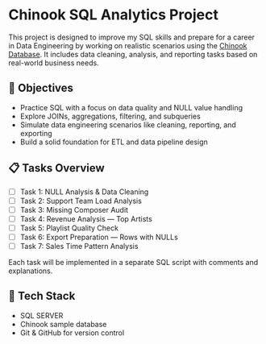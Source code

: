 # Chinook SQL Analytics Project

This project is designed to improve my SQL skills and prepare for a career in Data Engineering by working on realistic scenarios using the [Chinook Database](https://github.com/lerocha/chinook-database). It includes data cleaning, analysis, and reporting tasks based on real-world business needs.

## 🎯 Objectives

- Practice SQL with a focus on data quality and NULL value handling
- Explore JOINs, aggregations, filtering, and subqueries
- Simulate data engineering scenarios like cleaning, reporting, and exporting
- Build a solid foundation for ETL and data pipeline design

## 📋 Tasks Overview

- [ ] Task 1: NULL Analysis & Data Cleaning
- [ ] Task 2: Support Team Load Analysis
- [ ] Task 3: Missing Composer Audit
- [ ] Task 4: Revenue Analysis — Top Artists
- [ ] Task 5: Playlist Quality Check
- [ ] Task 6: Export Preparation — Rows with NULLs
- [ ] Task 7: Sales Time Pattern Analysis

Each task will be implemented in a separate SQL script with comments and explanations.

## 🧰 Tech Stack

- SQL SERVER
- Chinook sample database
- Git & GitHub for version control

